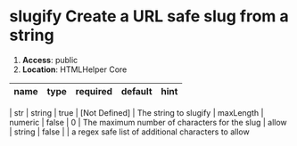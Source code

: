 
# slugify Create a URL safe slug from a string 

1. **Access**: public
2. **Location**: HTMLHelper Core 

| name 	| type 	| required 	| default 	| hint
|:--- 	|:--- 	|:--- 		|:--- 		|:---


| str | string | true | [Not Defined] | The string to slugify 
| maxLength | numeric | false | 0 | The maximum number of characters for the slug 
| allow | string | false |  | a regex safe list of additional characters to allow 
